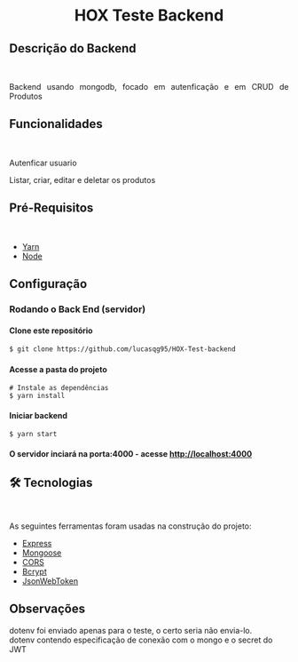<h1 align="center"> HOX Teste Backend </h1>

## Descrição do Backend
<br>
<p align="justify"> Backend usando mongodb, focado em autenficação e em CRUD de Produtos </p>

## Funcionalidades
<br>

Autenficar usuario

Listar, criar, editar e deletar os produtos

## Pré-Requisitos
<br>

 - [Yarn](https://classic.yarnpkg.com/en/docs/install/#debian-stable)
 - [Node](https://nodejs.org/en/docs/guides/getting-started-guide/)
 
 ## Configuração
 
### Rodando o Back End (servidor)

####  Clone este repositório
```bash
$ git clone https://github.com/lucasqg95/HOX-Test-backend
```

#### Acesse a pasta do projeto 

```
# Instale as dependências
$ yarn install
```
#### Iniciar backend

```
$ yarn start
```

#### O servidor inciará na porta:4000 - acesse <http://localhost:4000>

## 🛠 Tecnologias
<br>

As seguintes ferramentas foram usadas na construção do projeto:

- [Express](https://expressjs.com/pt-br/)
- [Mongoose](https://mongoosejs.com/)
- [CORS](https://www.npmjs.com/package/cors?activeTab=versions)
- [Bcrypt](https://www.npmjs.com/package/bcrypt)
- [JsonWebToken](https://www.npmjs.com/package/jsonwebtoken)

## Observações

dotenv foi enviado apenas para o teste, o certo seria não envia-lo.
<br>
dotenv contendo especificação de conexão com o mongo e o secret do JWT
